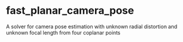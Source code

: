 # fast_planar_camera_pose
A solver for camera pose estimation with unknown radial distortion and unknown focal length from four coplanar points
